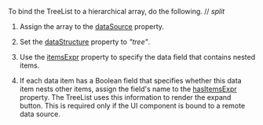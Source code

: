 To bind the TreeList to a hierarchical array, do the following.
// _split_

1. Assign the array to the [dataSource](/Documentation/ApiReference/UI_Components/dxTreeList/Configuration/#dataSource) property.

2. Set the [dataStructure](/Documentation/ApiReference/UI_Components/dxTreeList/Configuration/#dataStructure) property to *"tree"*.

3. Use the [itemsExpr](/Documentation/ApiReference/UI_Components/dxTreeList/Configuration/#itemsExpr) property to specify the data field that contains nested items.

4. If each data item has a Boolean field that specifies whether this data item nests other items, assign the field's name to the [hasItemsExpr](/Documentation/ApiReference/UI_Components/dxTreeList/Configuration/#hasItemsExpr) property. The TreeList uses this information to render the expand button. This is required only if the UI component is bound to a remote data source.

